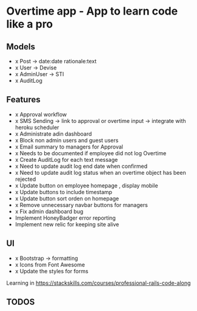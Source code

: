# Overtime app - App to learn code like a pro

## Models
- x Post -> date:date rationale:text
- x User -> Devise
- x AdminUser -> STI
- x AuditLog

## Features
- x Approval workflow
- x SMS Sending -> link to approval or overtime input -> integrate with heroku scheduler
- x Administrate adin dashboard
- x Block non admin users and guest users
- x Email summary to managers for Approval
- x Needs to be documented if employee did not log Overtime
- x Create AuditLog for each text message
- x Need to update audit log end date when confirmed
- x Need to update audit log status when an overtime object has been rejected
- x Update button on employee homepage , display mobile
- x Update buttons to include timestamp
- x Update button sort orden on homepage
- x Remove unnecessary navbar buttons for managers
- x Fix admin dashboard bug
- Implement HoneyBadger error reporting
- Implement new relic for keeping site alive

## UI
- x Bootstrap -> formatting
- x Icons from Font Awesome
- x Update the styles for forms

Learning in https://stackskills.com/courses/professional-rails-code-along

## TODOS
